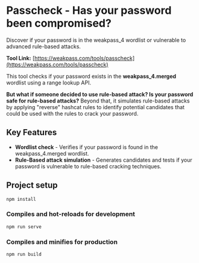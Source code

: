 # Passcheck - Has your password been compromised?


Discover if your password is in the weakpass_4 wordlist or vulnerable to advanced rule-based attacks.

**Tool Link:** [https://weakpass.com/tools/passcheck](https://weakpass.com/tools/passcheck)

This tool checks if your password exists in the **weakpass_4.merged** wordlist using a range lookup API. 

**But what if someone decided to use rule-based attack? Is your password safe for rule-based attacks?**
Beyond that, it simulates rule-based attacks by applying "reverse" hashcat rules to identify potential candidates that could be used with the rules to crack your password.

## Key Features
- **Wordlist check** - Verifies if your password is found in the weakpass_4.merged wordlist.
- **Rule-Based attack simulation** - Generates candidates and tests if your password is vulnerable to rule-based cracking techniques.


## Project setup
```
npm install
```

### Compiles and hot-reloads for development
```
npm run serve
```

### Compiles and minifies for production
```
npm run build
```















